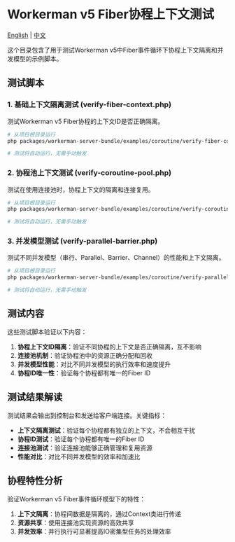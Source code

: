 # Workerman v5 Fiber协程上下文测试

[English](README.md) | [中文](README.zh-CN.md)

这个目录包含了用于测试Workerman v5中Fiber事件循环下协程上下文隔离和并发模型的示例脚本。

## 测试脚本

### 1. 基础上下文隔离测试 (verify-fiber-context.php)

测试Workerman v5 Fiber协程的上下文ID是否正确隔离。

```bash
# 从项目根目录运行
php packages/workerman-server-bundle/examples/coroutine/verify-fiber-context.php

# 测试将自动运行，无需手动触发
```

### 2. 协程池上下文测试 (verify-coroutine-pool.php)

测试在使用连接池时，协程上下文的隔离和连接复用。

```bash
# 从项目根目录运行
php packages/workerman-server-bundle/examples/coroutine/verify-coroutine-pool.php

# 测试将自动运行，无需手动触发
```

### 3. 并发模型测试 (verify-parallel-barrier.php)

测试不同并发模型（串行、Parallel、Barrier、Channel）的性能和上下文隔离。

```bash
# 从项目根目录运行
php packages/workerman-server-bundle/examples/coroutine/verify-parallel-barrier.php

# 测试将自动运行，无需手动触发
```

## 测试内容

这些测试脚本验证以下内容：

1. **协程上下文ID隔离**：验证不同协程的上下文是否正确隔离，互不影响
2. **连接池机制**：验证协程池中的资源正确分配和回收
3. **并发模型性能**：对比不同并发模型的执行效率和速度提升
4. **协程ID唯一性**：验证每个协程都有唯一的Fiber ID

## 测试结果解读

测试结果会输出到控制台和发送给客户端连接。关键指标：

- **上下文隔离测试**：验证每个协程都有独立的上下文，不会相互干扰
- **协程ID测试**：验证每个协程都有唯一的Fiber ID
- **连接池测试**：验证连接池能够正确管理和复用资源
- **性能对比**：对比不同并发模型的效率和加速比

## 协程特性分析

验证Workerman v5 Fiber事件循环模型下的特性：

1. **上下文隔离**：协程间数据是隔离的，通过Context类进行传递
2. **资源共享**：使用连接池实现资源的高效共享
3. **并发效率**：并行执行可显著提高IO密集型任务的处理效率
